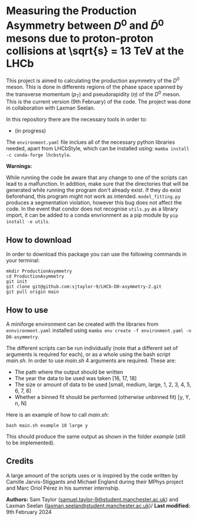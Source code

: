 # Measuring the Production Asymmetry between $D^0$ and  $\bar{D}^0$ mesons due to proton-proton collisions at \sqrt{s} = 13 TeV at the LHCb
This project is aimed to calculating the production asymmetry of the $D^0$ meson. This is done in differents regions of the phase space spanned by the transverse momentum ($p_T$) and pseudorapidity ($\eta$) of the $D^0$ meson. This is the current version (9th February) of the code. The project was done in collaboration with Laxman Seelan.

In this repository there are the necessary tools in order to:
  - (in progress)

The ```environment.yaml``` file inclues all of the necessary python libraries needed, apart from LHCbStyle, which can be installed using: ```mamba install -c conda-forge lhcbstyle```. 

**Warnings:**

While running the code be aware that any change to one of the scripts can lead to a malfunction. In addition, make sure that the directories that will be generated while running the program don't already exist. If they do exist beforehand, this program might not work as intended. ```model_fitting.py``` produces a segmentation violation, however this bug does not affect the code.
In the event that condor does not recognise ```utils.py``` as a library import, it can be added to a conda envrionment as a pip module by ```pip install -e utils```.

## How to download
In order to download this package you can use the following commands in your terminal:
```
mkdir ProductionAsymmetry
cd ProductionAsymmetry
git init
git clone git@github.com:sjtaylor-9/LHCb-D0-asymmetry-2.git
git pull origin main
```

## How to use
A miniforge environment can be created with the libraries from ```ennvironment.yaml``` installed using ```mamba env create -f environment.yaml -n D0-asymmetry```.

The different scripts can be run individually (note that a different set of arguments is required for each), or as a whole using the bash script *main.sh*.
In order to use *main.sh* 4 arguments are required. These are:
- The path where the output should be written
- The year the data to be used was taken [16, 17, 18]
- The size or amount of data to be used [small, medium, large, 1, 2, 3, 4, 5, 6, 7, 8]
- Whether a binned fit should be performed (otherwise unbinned fit) [y, Y, n, N]

Here is an example of how to call *main.sh*:
```
bash main.sh example 18 large y
```
This should produce the same output as shown in the folder *example* (still to be implemented).
## Credits
A large amount of the scripts uses or is inspired by the code written by Camille Jarvis-Stiggants and Michael England during their MPhys project and Marc Oriol Pérez in his summer internship.


**Authors:** Sam Taylor (samuel.taylor-9@student.manchester.ac.uk) and Laxman Seelan (laxman.seelan@student.manchester.ac.uk)/ **Last modified:** 9th February 2024
